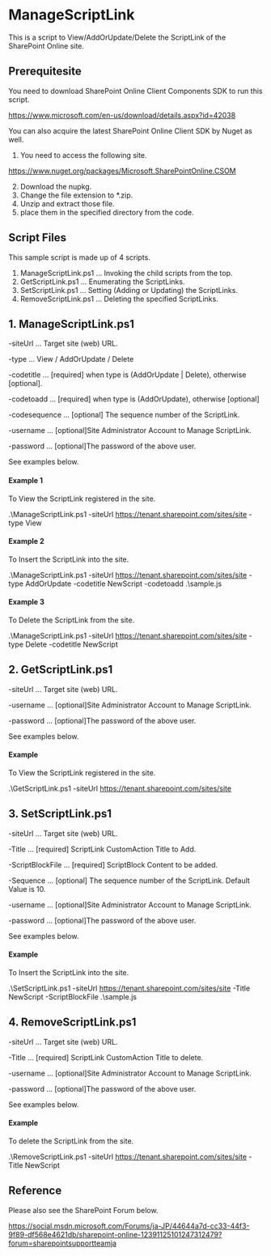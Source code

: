 ﻿# ManageScriptLink

This is a script to View/AddOrUpdate/Delete the ScriptLink of the SharePoint Online site.

## Prerequitesite
You need to download SharePoint Online Client Components SDK to run this script.

https://www.microsoft.com/en-us/download/details.aspx?id=42038

You can also acquire the latest SharePoint Online Client SDK by Nuget as well.

1. You need to access the following site. 

https://www.nuget.org/packages/Microsoft.SharePointOnline.CSOM

2. Download the nupkg.
3. Change the file extension to *.zip.
4. Unzip and extract those file.
5. place them in the specified directory from the code. 

## Script Files
This sample script is made up of 4 scripts.
1. ManageScriptLink.ps1 ... Invoking the child scripts from the top.
2. GetScriptLink.ps1 ... Enumerating the ScriptLinks.
3. SetScriptLink.ps1 ... Setting (Adding or Updating) the ScriptLinks.
4. RemoveScriptLink.ps1 ... Deleting the specified ScriptLinks.

## 1. ManageScriptLink.ps1

-siteUrl ... Target site (web) URL.

-type ... View / AddOrUpdate / Delete

-codetitle ... [required] when type is (AddOrUpdate | Delete), otherwise [optional].

-codetoadd ... [required] when type is (AddOrUpdate), otherwise [optional]

-codesequence ... [optional] The sequence number of the ScriptLink.

-username ... [optional]Site Administrator Account to Manage ScriptLink.

-password ... [optional]The password of the above user.

See examples below.


#### Example 1
To View the ScriptLink registered in the site.

.\ManageScriptLink.ps1 -siteUrl https://tenant.sharepoint.com/sites/site -type View

#### Example 2
To Insert the ScriptLink into the site.

.\ManageScriptLink.ps1 -siteUrl https://tenant.sharepoint.com/sites/site -type AddOrUpdate -codetitle NewScript -codetoadd .\sample.js

#### Example 3
To Delete the ScriptLink from the site.

.\ManageScriptLink.ps1 -siteUrl https://tenant.sharepoint.com/sites/site -type Delete -codetitle NewScript

## 2. GetScriptLink.ps1

-siteUrl ... Target site (web) URL.

-username ... [optional]Site Administrator Account to Manage ScriptLink.

-password ... [optional]The password of the above user.

See examples below.


#### Example 
To View the ScriptLink registered in the site.

.\GetScriptLink.ps1 -siteUrl https://tenant.sharepoint.com/sites/site 

## 3. SetScriptLink.ps1

-siteUrl ... Target site (web) URL.

-Title ... [required] ScriptLink CustomAction Title to Add.

-ScriptBlockFile ... [required] ScriptBlock Content to be added.

-Sequence ... [optional] The sequence number of the ScriptLink. Default Value is 10.

-username ... [optional]Site Administrator Account to Manage ScriptLink.

-password ... [optional]The password of the above user.

See examples below.


#### Example 
To Insert the ScriptLink into the site.

.\SetScriptLink.ps1 -siteUrl https://tenant.sharepoint.com/sites/site -Title NewScript -ScriptBlockFile .\sample.js


## 4. RemoveScriptLink.ps1

-siteUrl ... Target site (web) URL.

-Title ... [required] ScriptLink CustomAction Title to delete.

-username ... [optional]Site Administrator Account to Manage ScriptLink.

-password ... [optional]The password of the above user.

See examples below.


#### Example 
To delete the ScriptLink from the site.

.\RemoveScriptLink.ps1 -siteUrl https://tenant.sharepoint.com/sites/site -Title NewScript 



## Reference 
Please also see the SharePoint Forum below.

https://social.msdn.microsoft.com/Forums/ja-JP/44644a7d-cc33-44f3-9f89-df568e4621db/sharepoint-online-12391125101247312479?forum=sharepointsupportteamja

